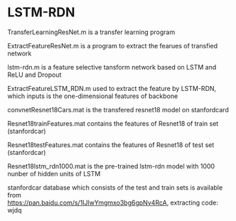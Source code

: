 # LSTM-RDN
TransferLearningResNet.m  is a transfer learning program

ExtractFeatureResNet.m  is a program to extract the fearues of transfied network

lstm-rdn.m  is a feature selective tansform network based on LSTM and ReLU and Dropout

ExtractFeatureLSTM_RDN.m used to extract the feature by LSTM-RDN, which inputs is the one-dimensional features of backbone

convnetResnet18Cars.mat is the transfered resnet18 model on stanfordcard

Resnet18trainFeatures.mat  contains  the features of Resnet18 of train set (stanfordcar)

Resnet18testFeatures.mat  contains  the features of Resnet18 of test set (stanfordcar)

Resnet18lstm_rdn1000.mat is the pre-trained lstm-rdn model with 1000 nunber of hidden units of LSTM

stanfordcar database which consists of the test and train sets is available from  
https://pan.baidu.com/s/1IJlwYmgmxo3bg6gpNv4RcA, extracting code: wjdq 
